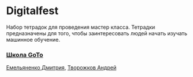 # Digitalfest

Набор тетрадок для проведения мастер класса. Тетрадки предназначены для того, чтобы заинтересовать людей начать изучать машинное обучение.

### [Школа GoTo](https://goto.msk.ru)
[Емельяненко Дмитрия](https://github.com/TIXFeniks), [Творожков Андрей](https://tvorog.me)
